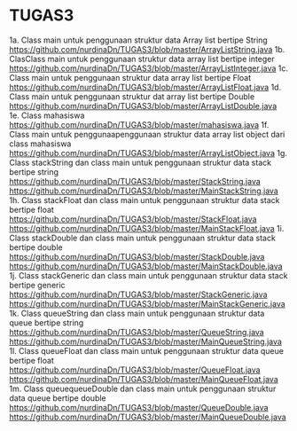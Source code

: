 # TUGAS3
1a. Class main untuk penggunaan struktur data Array list bertipe String
https://github.com/nurdinaDn/TUGAS3/blob/master/ArrayListString.java
1b. ClasClass main untuk penggunaan struktur data array list bertipe integer
https://github.com/nurdinaDn/TUGAS3/blob/master/ArrayListInteger.java
1c. Class main untuk penggunaan struktur data array list bertipe Float
https://github.com/nurdinaDn/TUGAS3/blob/master/ArrayListFloat.java
1d. Class main untuk penggunaan struktur dat array list bertipe Double
https://github.com/nurdinaDn/TUGAS3/blob/master/ArrayListDouble.java
1e. Class mahasiswa
https://github.com/nurdinaDn/TUGAS3/blob/master/mahasiswa.java
1f. Class main untuk penggunaapenggunaan struktur data array list object dari class mahasiswa
https://github.com/nurdinaDn/TUGAS3/blob/master/ArrayListObject.java
1g. Class stackString dan class main untuk penggunaan struktur data stack bertipe string
https://github.com/nurdinaDn/TUGAS3/blob/master/StackString.java
https://github.com/nurdinaDn/TUGAS3/blob/master/MainStackString.java
1h. Class stackFloat dan class main untuk penggunaan struktur data stack bertipe float
https://github.com/nurdinaDn/TUGAS3/blob/master/StackFloat.java
https://github.com/nurdinaDn/TUGAS3/blob/master/MainStackFloat.java
1i. Class stackDouble dan class main untuk penggunaan struktur data stack bertipe double
https://github.com/nurdinaDn/TUGAS3/blob/master/StackDouble.java
https://github.com/nurdinaDn/TUGAS3/blob/master/MainStackDouble.java
1j. Class stackGeneric dan class main untuk penggunaan struktur data stack bertipe generic
https://github.com/nurdinaDn/TUGAS3/blob/master/StackGeneric.java
https://github.com/nurdinaDn/TUGAS3/blob/master/MainStackGeneric.java
1k. Class queueString dan class main untuk penggunaan struktur data queue bertipe string
https://github.com/nurdinaDn/TUGAS3/blob/master/QueueString.java
https://github.com/nurdinaDn/TUGAS3/blob/master/MainQueueString.java
1l. Class queueFloat dan class main untuk penggunaan struktur data queue bertipe float
https://github.com/nurdinaDn/TUGAS3/blob/master/QueueFloat.java
https://github.com/nurdinaDn/TUGAS3/blob/master/MainQueueFloat.java
1m. Class queuequeueDouble dan class main untuk penggunaan struktur data queue bertipe double
https://github.com/nurdinaDn/TUGAS3/blob/master/QueueDouble.java
https://github.com/nurdinaDn/TUGAS3/blob/master/MainQueueDouble.java
